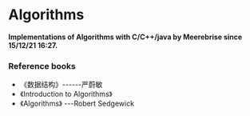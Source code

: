 # Algorithms
**Implementations of Algorithms with C/C++/java by Meerebrise since 15/12/21 16:27.**

### Reference books

* 《数据结构》------严蔚敏
* 《Introduction to Algorithms》 
* 《Algorithms》 ---Robert Sedgewick


